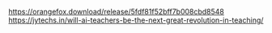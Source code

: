 https://orangefox.download/release/5fdf81f52bff7b008cbd8548
https://jytechs.in/will-ai-teachers-be-the-next-great-revolution-in-teaching/
